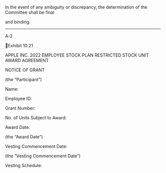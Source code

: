In  the  event  of  any  ambiguity  or  discrepancy,  the  determination  of  the  Committee  shall  be  final

and binding.

* * * * *

A-2

Exhibit 10.21

APPLE INC.
2022 EMPLOYEE STOCK PLAN
RESTRICTED STOCK UNIT AWARD AGREEMENT

NOTICE OF GRANT

(the “Participant”)

Name:

Employee ID:

Grant Number:

No. of Units Subject to Award:

Award Date:

(the “Award Date”)

Vesting Commencement Date:

(the “Vesting Commencement Date”)

Vesting Schedule: